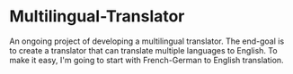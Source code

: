 # Multilingual-Translator
An ongoing project of developing a multilingual translator. The end-goal is to create a translator that can translate multiple languages to English. To make it easy, I'm going to start with French-German to English translation.
